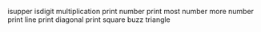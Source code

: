 isupper
isdigit
multiplication
print number
print most number
more number
print line
print diagonal
print square
buzz
triangle
